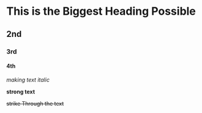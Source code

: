 <!-- Hi , I am hasnain...
My first ever Mark down FIle -->

# This is the Biggest Heading Possible
## 2nd 
### 3rd
#### 4th

*making text italic*

__strong text__

~~strike Through the text~~